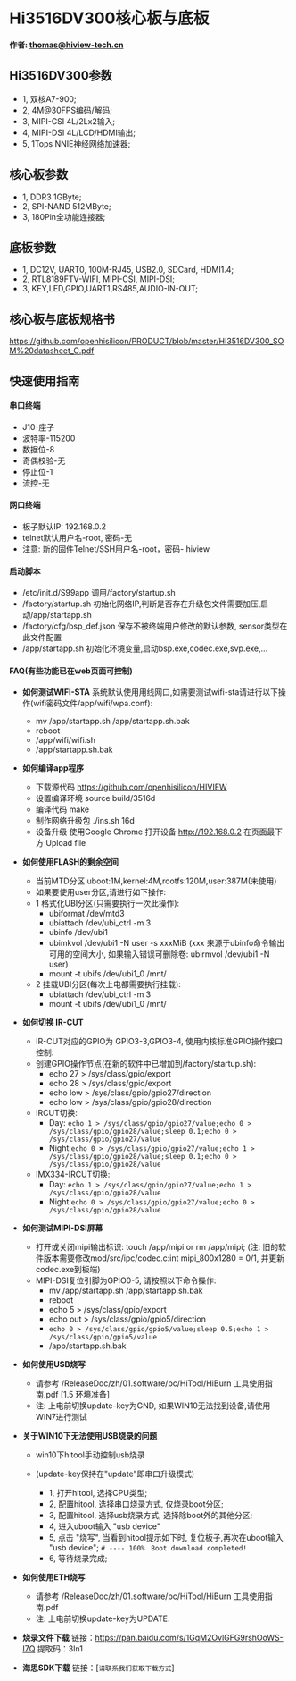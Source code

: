 
# Hi3516DV300核心板与底板
**作者: thomas@hiview-tech.cn**

## Hi3516DV300参数

* 1, 双核A7-900;
* 2, 4M@30FPS编码/解码;
* 3, MIPI-CSI 4L/2Lx2输入;
* 4, MIPI-DSI 4L/LCD/HDMI输出;
* 5, 1Tops NNIE神经网络加速器;

## 核心板参数

* 1, DDR3 1GByte;
* 2, SPI-NAND 512MByte;  
* 3, 180Pin全功能连接器;

## 底板参数

* 1, DC12V, UART0, 100M-RJ45, USB2.0, SDCard, HDMI1.4;
* 2, RTL8189FTV-WIFI, MIPI-CSI, MIPI-DSI;
* 3, KEY,LED,GPIO,UART1,RS485,AUDIO-IN-OUT;

## 核心板与底板规格书
  https://github.com/openhisilicon/PRODUCT/blob/master/HI3516DV300_SOM%20datasheet_C.pdf


## 快速使用指南


#### 串口终端
*  J10-座子
*  波特率-115200
*  数据位-8
*  奇偶校验-无
*  停止位-1
*  流控-无

#### 网口终端

* 板子默认IP: 192.168.0.2
* telnet默认用户名-root, 密码-无 
* 注意: 新的固件Telnet/SSH用户名-root，密码- hiview

#### 启动脚本

* /etc/init.d/S99app
    调用/factory/startup.sh
* /factory/startup.sh
    初始化网络IP,判断是否存在升级包文件需要加压,启动/app/startapp.sh
* /factory/cfg/bsp_def.json
    保存不被终端用户修改的默认参数, sensor类型在此文件配置
* /app/startapp.sh
    初始化环境变量,启动bsp.exe,codec.exe,svp.exe,...

#### FAQ(有些功能已在web页面可控制)
* **如何测试WIFI-STA**
    系统默认使用用线网口,如需要测试wifi-sta请进行以下操作(wifi密码文件/app/wifi/wpa.conf):
    * mv /app/startapp.sh /app/startapp.sh.bak
    * reboot
    * /app/wifi/wifi.sh
    * /app/startapp.sh.bak
* **如何编译app程序**
    * 下载源代码 https://github.com/openhisilicon/HIVIEW
    * 设置编译环境 source build/3516d
    * 编译代码 make
    * 制作网络升级包 ./ins.sh 16d
    * 设备升级 使用Google Chrome 打开设备 http://192.168.0.2 在页面最下方 Upload file

* **如何使用FLASH的剩余空间**
    * 当前MTD分区 uboot:1M,kernel:4M,rootfs:120M,user:387M(未使用)
    * 如果要使用user分区,请进行如下操作:
    * 1 格式化UBI分区(只需要执行一次此操作):
      *  ubiformat /dev/mtd3
      *  ubiattach /dev/ubi_ctrl -m 3
      *  ubinfo /dev/ubi1
      *  ubimkvol /dev/ubi1 -N user -s xxxMiB 
        (xxx 来源于ubinfo命令输出可用的空间大小, 
        如果输入错误可删除卷: ubirmvol /dev/ubi1 -N user)
      *  mount -t ubifs /dev/ubi1_0 /mnt/ 
    * 2 挂载UBI分区(每次上电都需要执行挂载):
      *  ubiattach /dev/ubi_ctrl -m 3
      *  mount -t ubifs /dev/ubi1_0 /mnt/

* **如何切换 IR-CUT**
    *  IR-CUT对应的GPIO为 GPIO3-3,GPIO3-4, 使用内核标准GPIO操作接口控制:
    *  创建GPIO操作节点(在新的软件中已增加到/factory/startup.sh):
        * echo 27 > /sys/class/gpio/export
        * echo 28 > /sys/class/gpio/export
        * echo low > /sys/class/gpio/gpio27/direction
        * echo low > /sys/class/gpio/gpio28/direction
    *  IRCUT切换:
        * Day:  `echo 1 > /sys/class/gpio/gpio27/value;echo 0 > /sys/class/gpio/gpio28/value;sleep 0.1;echo 0 > /sys/class/gpio/gpio27/value`
        * Night:`echo 0 > /sys/class/gpio/gpio27/value;echo 1 > /sys/class/gpio/gpio28/value;sleep 0.1;echo 0 > /sys/class/gpio/gpio28/value`
    *  IMX334-IRCUT切换:
        * Day:  `echo 1 > /sys/class/gpio/gpio27/value;echo 1 > /sys/class/gpio/gpio28/value`
        * Night:`echo 0 > /sys/class/gpio/gpio27/value;echo 0 > /sys/class/gpio/gpio28/value`

* **如何测试MIPI-DSI屏幕**
    * 打开或关闭mipi输出标识: touch /app/mipi or rm /app/mipi;
      (注: 旧的软件版本需要修改mod/src/ipc/codec.c:int mipi_800x1280 = 0/1, 并更新codec.exe到板端)
    * MIPI-DSI复位引脚为GPIO0-5, 请按照以下命令操作:
        * mv /app/startapp.sh /app/startapp.sh.bak
        * reboot
        * echo 5 > /sys/class/gpio/export
        * echo out > /sys/class/gpio/gpio5/direction
        * `echo 0 > /sys/class/gpio/gpio5/value;sleep 0.5;echo 1 > /sys/class/gpio/gpio5/value`
        * /app/startapp.sh.bak
  
* **如何使用USB烧写**
    * 请参考 /ReleaseDoc/zh/01.software/pc/HiTool/HiBurn 工具使用指南.pdf [1.5 环境准备]
    * 注: 上电前切换update-key为GND, 如果WIN10无法找到设备,请使用WIN7进行测试


* **关于WIN10下无法使用USB烧录的问题**
    * win10下hitool手动控制usb烧录
    * (update-key保持在"update"即串口升级模式)

        * 1, 打开hitool, 选择CPU类型;
        * 2, 配置hitool, 选择串口烧录方式, 仅烧录boot分区;
        * 3, 配置hitool, 选择usb烧录方式, 选择除boot外的其他分区;
        * 4, 进入uboot输入 "usb device"
        * 5, 点击 "烧写", 当看到hitool提示如下时, 复位板子,再次在uboot输入 "usb device"; 
        `# ---- 100% `
        `Boot download completed!`
        * 6, 等待烧录完成;


* **如何使用ETH烧写**
    * 请参考 /ReleaseDoc/zh/01.software/pc/HiTool/HiBurn 工具使用指南.pdf
    * 注: 上电前切换update-key为UPDATE.
  
* **烧录文件下载**
  链接：https://pan.baidu.com/s/1GqM2OvlGFG9rshOoWS-I7Q 提取码：3ln1 
* **海思SDK下载**
  链接：[`请联系我们获取下载方式`]
